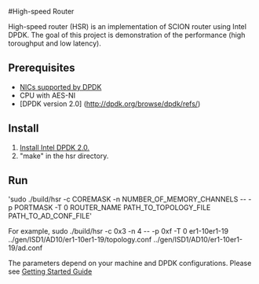 #High-speed Router

High-speed router (HSR) is an implementation of SCION router using Intel DPDK.
The goal of this project is demonstration of the performance (high toroughput and low latency).

## Prerequisites
* [NICs supported by DPDK](http://dpdk.org/doc/nics)
* CPU with AES-NI
* [DPDK version 2.0] (http://dpdk.org/browse/dpdk/refs/)


## Install
1. [Install Intel DPDK 2.0.](http://dpdk.org/doc/guides/linux_gsg/index.html)
2. "make" in the hsr directory.

## Run
'sudo ./build/hsr -c COREMASK -n NUMBER_OF_MEMORY_CHANNELS -- -p PORTMASK -T 0 ROUTER_NAME PATH_TO_TOPOLOGY_FILE PATH_TO_AD_CONF_FILE'

For example,
sudo ./build/hsr -c 0x3 -n 4 -- -p 0xf -T 0 er1-10er1-19 ../gen/ISD1/AD10/er1-10er1-19/topology.conf ../gen/ISD1/AD10/er1-10er1-19/ad.conf

The parameters depend on your machine and DPDK configurations.
Please see [Getting Started Guide](http://dpdk.org/doc/guides-2.0/linux_gsg/index.html)
